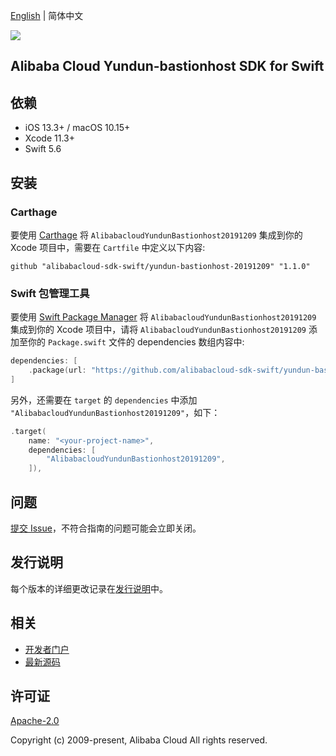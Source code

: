 [English](README.md) | 简体中文

![](https://aliyunsdk-pages.alicdn.com/icons/AlibabaCloud.svg)

## Alibaba Cloud Yundun-bastionhost SDK for Swift

## 依赖

- iOS 13.3+ / macOS 10.15+
- Xcode 11.3+
- Swift 5.6

## 安装

### Carthage

要使用 [Carthage](https://github.com/Carthage/Carthage) 将 `AlibabacloudYundunBastionhost20191209` 集成到你的 Xcode 项目中，需要在 `Cartfile` 中定义以下内容:

```ogdl
github "alibabacloud-sdk-swift/yundun-bastionhost-20191209" "1.1.0"
```

### Swift 包管理工具

要使用 [Swift Package Manager](https://swift.org/package-manager/) 将 `AlibabacloudYundunBastionhost20191209` 集成到你的 Xcode 项目中，请将 `AlibabacloudYundunBastionhost20191209` 添加至你的 `Package.swift` 文件的 dependencies 数组内容中:

```swift
dependencies: [
    .package(url: "https://github.com/alibabacloud-sdk-swift/yundun-bastionhost-20191209.git", from: "1.1.0")
]
```

另外，还需要在 `target` 的 `dependencies` 中添加 `"AlibabacloudYundunBastionhost20191209"`，如下：

```swift
.target(
    name: "<your-project-name>",
    dependencies: [
        "AlibabacloudYundunBastionhost20191209",
    ]),
```

## 问题

[提交 Issue](https://github.com/alibabacloud-sdk-swift/yundun-bastionhost-20191209/issues/new)，不符合指南的问题可能会立即关闭。

## 发行说明

每个版本的详细更改记录在[发行说明](./ChangeLog.txt)中。

## 相关

* [开发者门户](https://next.api.aliyun.com/home)
* [最新源码](https://github.com/alibabacloud-sdk-swift/yundun-bastionhost-20191209)

## 许可证

[Apache-2.0](http://www.apache.org/licenses/LICENSE-2.0)

Copyright (c) 2009-present, Alibaba Cloud All rights reserved.

